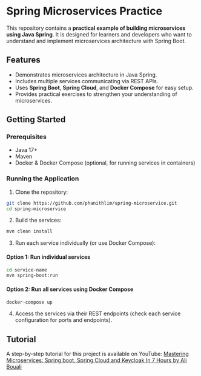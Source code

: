 # Spring Microservices Practice

This repository contains a **practical example of building microservices using Java Spring**. It is designed for learners and developers who want to understand and implement microservices architecture with Spring Boot.

## Features

* Demonstrates microservices architecture in Java Spring.
* Includes multiple services communicating via REST APIs.
* Uses **Spring Boot**, **Spring Cloud**, and **Docker Compose** for easy setup.
* Provides practical exercises to strengthen your understanding of microservices.

## Getting Started

### Prerequisites

* Java 17+
* Maven
* Docker & Docker Compose (optional, for running services in containers)

### Running the Application

1. Clone the repository:

```bash
git clone https://github.com/phanithlim/spring-microservice.git
cd spring-microservice
```

2. Build the services:

```bash
mvn clean install
```

3. Run each service individually (or use Docker Compose):

#### Option 1: Run individual services

```bash
cd service-name
mvn spring-boot:run
```

#### Option 2: Run all services using Docker Compose

```bash
docker-compose up
```

4. Access the services via their REST endpoints (check each service configuration for ports and endpoints).

## Tutorial

A step-by-step tutorial for this project is available on YouTube:
[Mastering Microservices: Spring boot, Spring Cloud and Keycloak In 7 Hours by Ali Bouali](https://www.youtube.com/watch?v=jdeSV0GRvwI&t=19605s)
